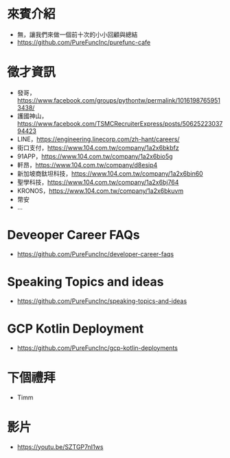 # 來賓介紹
* 無，讓我們來做一個前十次的小小回顧與總結
* https://github.com/PureFuncInc/purefunc-cafe

# 徵才資訊
* 發哥，https://www.facebook.com/groups/pythontw/permalink/10161987659513438/
* 護國神山，https://www.facebook.com/TSMCRecruiterExpress/posts/5062522303794423
* LINE，https://engineering.linecorp.com/zh-hant/careers/
* 街口支付，https://www.104.com.tw/company/1a2x6bkbfz
* 91APP，https://www.104.com.tw/company/1a2x6bio5g
* 軒昂，https://www.104.com.tw/company/d8esip4
* 新加坡商鈦坦科技，https://www.104.com.tw/company/1a2x6bin60
* 聖學科技，https://www.104.com.tw/company/1a2x6bj764
* KRONOS，https://www.104.com.tw/company/1a2x6bkuvm
* 幣安
* ...

# Deveoper Career FAQs
* https://github.com/PureFuncInc/developer-career-faqs

# Speaking Topics and ideas
* https://github.com/PureFuncInc/speaking-topics-and-ideas 

# GCP Kotlin Deployment
* https://github.com/PureFuncInc/gcp-kotlin-deployments

# 下個禮拜
* Timm

# 影片
* https://youtu.be/SZTGP7nI1ws
